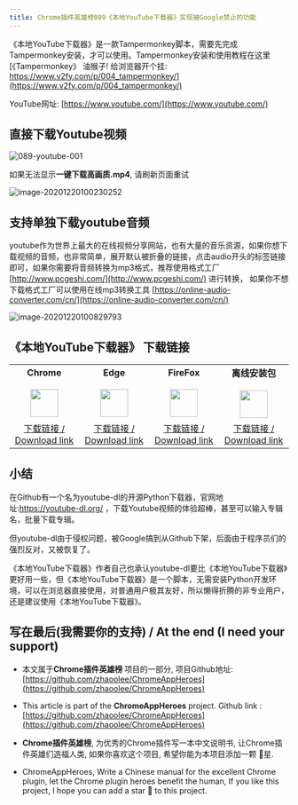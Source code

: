 ```yaml
---
title: Chrome插件英雄榜089《本地YouTube下载器》实现被Google禁止的功能
---
```



《本地YouTube下载器》是一款Tampermonkey脚本，需要先完成Tampermonkey安装，才可以使用。Tampermonkey安装和使用教程在这里 [《Tampermonkey》 油猴子! 给浏览器开个挂: https://www.v2fy.com/p/004_tampermonkey/](https://www.v2fy.com/p/004_tampermonkey/)

YouTube网址:  [https://www.youtube.com/](https://www.youtube.com/)

## 直接下载Youtube视频



![089-youtube-001](https://www.v2fy.com/asset/0i/ChromeAppHeroes/page/089-youtube-2020-12-20.assets/089-youtube-001.gif)



如果无法显示**一键下载高画质.mp4**, 请刷新页面重试

![image-20201220100230252](https://www.v2fy.com/asset/0i/ChromeAppHeroes/page/089-youtube-2020-12-20.assets/image-20201220100230252.png)





## 支持单独下载youtube音频



youtube作为世界上最大的在线视频分享网站，也有大量的音乐资源，如果你想下载视频的音频，也非常简单，展开默认被折叠的链接，点击audio开头的标签链接即可，如果你需要将音频转换为mp3格式，推荐使用格式工厂 [http://www.pcgeshi.com/](http://www.pcgeshi.com/) 进行转换， 如果你不想下载格式工厂可以使用在线mp3转换工具 [https://online-audio-converter.com/cn/](https://online-audio-converter.com/cn/)

![image-20201220100829793](https://www.v2fy.com/asset/0i/ChromeAppHeroes/page/089-youtube-2020-12-20.assets/image-20201220100829793.png)



## 《本地YouTube下载器》 下载链接

<table style="table-layout: fixed;">
<tbody>
<tr>
<td><div style="text-align: center;"><div style="font-weight: bold">Chrome</div><br/><div><img  style="width:50px; height:auto;" src="https://www.v2fy.com/asset/0i/ChromeAppHeroes/page/001_markdown_here.assets/chromeappheroes-chrome-icon.png"/></div></div></td>
<td><div style="text-align: center;" ><div style="font-weight: bold">Edge</div><br/><div><img style="width:50px; height:auto;" src="https://www.v2fy.com/asset/0i/ChromeAppHeroes/page/001_markdown_here.assets/chromeappheroes-edge-icon.png"/></div></div></td>
<td><div style="text-align: center;" ><div style="font-weight: bold">FireFox</div><br/><div><img  style="width:50px; height:auto;" src="https://www.v2fy.com/asset/0i/ChromeAppHeroes/page/001_markdown_here.assets/chromeappheroes-firefox-icon.png"/></div></div></td>
<td><div style="text-align: center;" ><div style="font-weight: bold">离线安装包</div><br/><div><img  style="width:50px; height:auto;" src="https://www.v2fy.com/asset/0i/ChromeAppHeroes/page/001_markdown_here.assets/chromeappheroes-github-download.png"/></div></div></td>
</tr>
<tr>
<td>
<div style="text-align: center;">
<a  href="https://greasyfork.org/zh-CN/scripts/369400-local-youtube-downloader">下载链接 / Download link</a>
</div>
</td>
<td>
<div style="text-align: center;"><a  href="https://greasyfork.org/zh-CN/scripts/369400-local-youtube-downloader">下载链接 / Download link</a></div>
</td>
<td>
<div style="text-align: center;"><a  href="https://greasyfork.org/zh-CN/scripts/369400-local-youtube-downloader">下载链接 / Download link</a></div>
</td>
<td>
<div style="text-align: center;"><a  href="https://cdn.jsdelivr.net/gh/zhaoolee/ChromeAppHeroes/backup/089-youtube.zip">下载链接 / Download link</a></div>
</td>
</tr>
</tbody>
</table>


## 小结



在Github有一个名为youtube-dl的开源Python下载器，官网地址:https://youtube-dl.org/ ，下载Youtube视频的体验超棒，甚至可以输入专辑名，批量下载专辑。

但youtube-dl由于侵权问题，被Google搞到从Github下架，后面由于程序员们的强烈反对，又被恢复了。

《本地YouTube下载器》作者自己也承认youtube-dl要比《本地YouTube下载器》更好用一些，但《本地YouTube下载器》是一个脚本，无需安装Python开发环境，可以在浏览器直接使用，对普通用户极其友好，所以懒得折腾的非专业用户，还是建议使用《本地YouTube下载器》。

## 写在最后(我需要你的支持) / At the end (I need your support)

- 本文属于**Chrome插件英雄榜** 项目的一部分, 项目Github地址: [https://github.com/zhaoolee/ChromeAppHeroes](https://github.com/zhaoolee/ChromeAppHeroes)


- This article is part of the **ChromeAppHeroes** project. Github link : [https://github.com/zhaoolee/ChromeAppHeroes](https://github.com/zhaoolee/ChromeAppHeroes) 

- **Chrome插件英雄榜**, 为优秀的Chrome插件写一本中文说明书, 让Chrome插件英雄们造福人类, 如果你喜欢这个项目, 希望你能为本项目添加一颗 🌟星.

- ChromeAppHeroes, Write a Chinese manual for the excellent Chrome plugin, let the Chrome plugin heroes benefit the human, If you like this project, I hope you can add a star 🌟 to this project.


